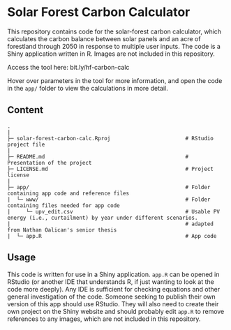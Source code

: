 
<!-- README.md is generated from README.Rmd. Please edit that file -->

# Solar Forest Carbon Calculator

<!-- badges: start -->
<!-- badges: end -->

This repository contains code for the solar-forest carbon calculator,
which calculates the carbon balance between solar panels and an acre of
forestland through 2050 in response to multiple user inputs. The code is
a Shiny application written in R. Images are not included in this
repository.

Access the tool here: bit.ly/hf-carbon-calc

Hover over parameters in the tool for more information, and open the
code in the `app/` folder to view the calculations in more detail.

## Content

    .
    |
    ├─ solar-forest-carbon-calc.Rproj                        # RStudio project file
    |
    ├─ README.md                                             # Presentation of the project
    ├─ LICENSE.md                                            # Project license
    |
    ├─ app/                                                  # Folder containing app code and reference files
    |  └─ www/                                               # Folder containing files needed for app code              
    |     └─ upv_edit.csv                                    # Usable PV energy (i.e., curtailment) by year under different scenarios.
    |                                                        # adapted from Nathan Oalican's senior thesis
    |  └─ app.R                                              # App code

## Usage

This code is written for use in a Shiny application. `app.R` can be
opened in RStudio (or another IDE that understands R, if just wanting to
look at the code more deeply). Any IDE is sufficient for checking
equations and other general investigation of the code. Someone seeking
to publish their own version of this app should use RStudio. They will
also need to create their own project on the Shiny website and should
probably edit `app.R` to remove references to any images, which are not
included in this repository.
